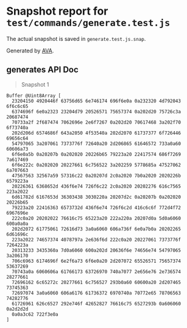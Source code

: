 # Snapshot report for `test/commands/generate.test.js`

The actual snapshot is saved in `generate.test.js.snap`.

Generated by [AVA](https://ava.li).

## generates API Doc

> Snapshot 1

    Buffer @Uint8Array [
      23204150 4920446f 63756d65 6e746174 696f6e0a 0a232320 4d792043 6f6c6c65
      6374696f 6e0a2323 23204d79 20526571 75657374 0a202d20 75726c3a 20687474
      70733a2f 2f687474 7062696e 2e6f7267 0a202d20 70617468 3a202f70 6f73740a
      202d206d 6574686f 643a2050 4f53540a 202d2070 61737377 6f726446 69656c64
      54797065 3a207061 7373776f 72640a20 2d206865 61646572 733a0a60 60606a73
      6f6e0a5b 0a20207b 0a202020 20226b65 79223a20 22417574 686f7269 7a617469
      6f6e222c 0a202020 20227661 6c756522 3a202259 5778685a 47527062 6a707663
      47567563 32567a59 57316c22 0a20207d 2c0a2020 7b0a2020 2020226b 6579223a
      20226361 6368652d 436f6e74 726f6c22 2c0a2020 20202276 616c7565 223a2022
      6d61782d 6167653d 36303438 3030220a 20207d2c 0a20207b 0a202020 20226b65
      79223a20 22416363 6573732d 436f6e74 726f6c2d 416c6c6f 772d4f72 6967696e
      222c0a20 20202022 76616c75 65223a20 222a220a 20207d0a 5d0a6060 600a0a0a
      202d2072 61775061 72616d73 3a0a6060 606a736f 6e0a7b0a 20202265 6d61696c
      223a2022 74657374 4078797a 2e636f6d 222c0a20 20227061 7373776f 7264223a
      20313233 3435360a 7d0a6060 600a202d 20636f6e 74656e74 54797065 3a206170
      706c6963 6174696f 6e2f6a73 6f6e0a20 2d207072 65526571 75657374 53637269
      70743a0a 6060606a 61766173 63726970 740a7077 2e656e76 2e736574 28277661
      72696162 6c65272c 20277661 6c756527 293b0a60 60600a20 2d207465 73745363
      72697074 3a0a6060 606a6176 61736372 6970740a 70772e65 78706563 74282776
      61726961 626c6527 292e746f 42652827 76616c75 6527293b 0a606060 0a2d2d2d
      0a0a3c62 722f3e0a
    ]
